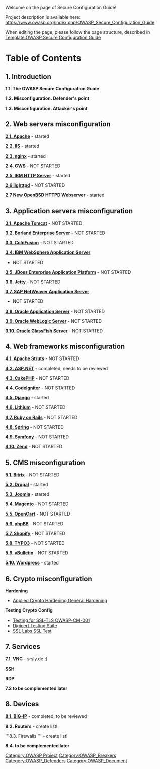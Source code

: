 Welcome on the page of Secure Configuration Guide\!

Project description is available here:
<https://www.owasp.org/index.php/OWASP_Secure_Configuration_Guide>

When editing the page, please follow the page structure, described in
[Template:OWASP Secure Configuration
Guide](Template:OWASP_Secure_Configuration_Guide "wikilink")

# Table of Contents

## 1\. Introduction

**1.1. The OWASP Secure Configuration Guide**

**1.2. Misconfiguration. Defender's point**

**1.3. Misconfiguration. Attacker's point**

## 2\. Web servers misconfiguration

**[2.1. Apache](SCG_WS_Apache "wikilink")** - started

**[2.2. IIS](SCG_WS_IIS "wikilink")** - started

**[2.3. nginx](SCG_WS_nginx "wikilink")** - started

**[2.4. GWS](SCG_WS_GWS "wikilink")** - NOT STARTED

**[2.5. IBM HTTP Server](SCG_WS_IBM "wikilink")** - started

**[2.6 lighttpd](SCG_WS_LIGHTTPD "wikilink")** - NOT STARTED

**[2.7 New OpenBSD HTTPD Webserver](SCG_WS_OPENBSD_HTTPD "wikilink")** -
started

## 3\. Application servers misconfiguration

**[3.1. Apache Tomcat](SCG_AS_Tomcat "wikilink")** - NOT STARTED

**[3.2. Borland Enterprise Server](SCG_AS_Borland "wikilink")** - NOT
STARTED

**[3.3. ColdFusion](SCG_AS_ColdFusion "wikilink")** - NOT STARTED

**[3.4. IBM WebSphere Application Server](SCG_AS_WebSphere "wikilink")**
- NOT STARTED

**[3.5. JBoss Enterprise Application
Platform](SCG_AS_JBoss "wikilink")** - NOT STARTED

**[3.6. Jetty](SCG_AS_Jetty "wikilink")** - NOT STARTED

**[3.7. SAP NetWeaver Application Server](SCG_AS_NetWeaver "wikilink")**
- NOT STARTED

**[3.8. Oracle Application Server](SCG_AS_Oracle "wikilink")** - NOT
STARTED

**[3.9. Oracle WebLogic Server](SCG_AS_WebLogic "wikilink")** - NOT
STARTED

**[3.10. Oracle GlassFish Server](SCG_AS_GlassFish "wikilink")** - NOT
STARTED

## 4\. Web frameworks misconfiguration

**[4.1. Apache Struts](SCG_WF_Struts "wikilink")** - NOT STARTED

**[4.2. ASP.NET](SCG_WF_ASPNET "wikilink")** - completed, needs to be
reviewed

**[4.3. CakePHP](SCG_WF_CakePHP "wikilink")** - NOT STARTED

**[4.4. CodeIgniter](SCG_WF_CodeIgniter "wikilink")** - NOT STARTED

**[4.5. Django](SCG_WF_Django "wikilink")** - started

**[4.6. Lithium](SCG_WF_Lithium "wikilink")** - NOT STARTED

**[4.7. Ruby on Rails](SCG_WF_Rails "wikilink")** - NOT STARTED

**[4.8. Spring](SCG_WF_Spring "wikilink")** - NOT STARTED

**[4.9. Symfony](SCG_WF_Symfony "wikilink")** - NOT STARTED

**[4.10. Zend](SCG_WF_Zend "wikilink")** - NOT STARTED

## 5\. CMS misconfiguration

**[5.1. Bitrix](SCG_CMS_Bitrix "wikilink")** - NOT STARTED

**[5.2. Drupal](SCG_CMS_Drupal "wikilink")** - started

**[5.3. Joomla](SCG_CMS_Joomla "wikilink")** - started

**[5.4. Magento](SCG_CMS_Magento "wikilink")** - NOT STARTED

**[5.5. OpenCart](SCG_CMS_OpenCart "wikilink")** - NOT STARTED

**[5.6. phpBB](SCG_CMS_phpBB "wikilink")** - NOT STARTED

**[5.7. Shopify](SCG_CMS_Shopify "wikilink")** - NOT STARTED

**[5.8. TYPO3](SCG_CMS_TYPO3 "wikilink")** - NOT STARTED

**[5.9. vBulletin](SCG_CMS_vBulletin "wikilink")** - NOT STARTED

**[5.10. Wordpress](SCG_CMS_Wordpress "wikilink")** - started

## 6\. Crypto misconfiguration

**Hardening**

  - [Applied Crypto Hardening General
    Hardening](https://bettercrypto.org/static/applied-crypto-hardening.pdf)

**Testing Crypto Config**

  - [Testing for SSL-TLS
    OWASP-CM-001](https://www.owasp.org/index.php/Testing_for_SSL-TLS_%28OWASP-CM-001%29)
  - [Digicert Testing Suite](https://www.digicert.com/help/)
  - [SSL Labs SSL Test](https://www.ssllabs.com/ssltest/index.html)

## 7\. Services

**7.1. VNC** - srsly.de ;)

**SSH**

**RDP**

**7.2 to be complemented later**

## 8\. Devices

**[8.1. BIG-IP](SCG_D_BIGIP "wikilink")** - completed, to be reviewed

**8.2. Routers** - create list\!

'''8.3. Firewalls ''' - create list\!

**8.4. to be complemented later**

[Category:OWASP Project](Category:OWASP_Project "wikilink")
[Category:OWASP_Breakers](Category:OWASP_Breakers "wikilink")
[Category:OWASP_Defenders](Category:OWASP_Defenders "wikilink")
[Category:OWASP_Document](Category:OWASP_Document "wikilink")